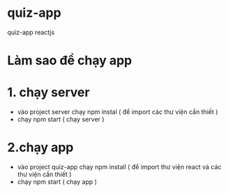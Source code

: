 # quiz-app
quiz-app reactjs
# Làm sao để chạy app
# 1. chạy server
  - vào project server chạy npm instal ( để import các thư viện cần thiết )
  - chạy npm start ( chạy server )
# 2.chạy app
  - vào project quiz-app chạy npm install ( để import thư viện react và các thư viện cần thiết )
  - chạy npm start ( chạy app )
